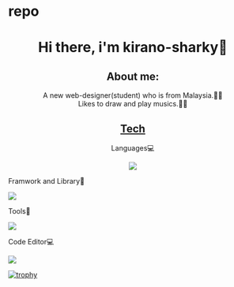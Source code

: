 # repo
<h1 align="center">Hi there, i'm kirano-sharky🦈</h1>
<h2 align='center'>About me:</h2>
<p align='center'>A new web-designer(student) who is from Malaysia.👨‍💻<br/>Likes to draw and play musics.🎨🎵</p>



<h2 align="center"><u>Tech</u></h2>
<p align='center'>Languages💻</p>
<p align="center">
  <a href="https://skillicons.dev">
    <img src="https://skillicons.dev/icons?i=html,css,js,ts,python" />
  </a>
</p>
<p>Framwork and Library📂</p>
<p align="left">
  <a href="https://skillicons.dev">
    <img src="https://skillicons.dev/icons?i=react,tailwind,vite,vue,nextjs" />
  </a>
</p>
<p>Tools🔧</p>
<p align="left">
  <a href="https://skillicons.dev">
    <img src="https://skillicons.dev/icons?i=git,nodejs" />
  </a>
</p>
<p>Code Editor💻</p>
<p align='left'>
  <a href="https://skillicons.dev">
    <img src="https://skillicons.dev/icons?i=vscode" />
  </a>
</p>

[![trophy](https://github-profile-trophy.vercel.app/?username=ryo-ma)](https://github.com/ryo-ma/github-profile-trophy)
